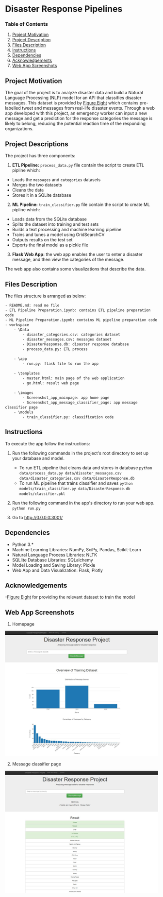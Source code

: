 # Disaster Response Pipelines


### Table of Contents

1. [Project Motivation](#motivation)
2. [Project Description](#descriptions)
3. [Files Description](#files)
4. [Instructions](#instructions)
5. [Dependencies](#Dependencies)
6. [Acknowledgements](#Acknowledgements)
7. [Web App Screenshots](#Screenshots)


## Project Motivation<a name="motivation"></a>

The goal of the project is to analyze disaster data and build a Natural Language Processing (NLP) model for an API that classifies disaster messages. 
This dataset is provided by [Figure Eight](https://www.figure-eight.com/) which contains pre-labelled tweet and messages from real-life disaster events. 
Through a web app developed with this project, an emergency worker can input a new message and get a prediction for the response categories the message is likely to belong, reducing the potential reaction time of the responding organizations.

## Project Descriptions<a name = "descriptions"></a>
The project has three components:

1. **ETL Pipeline:** `process_data.py` file contain the script to create ETL pipline which:

- Loads the `messages` and `categories` datasets
- Merges the two datasets
- Cleans the data
- Stores it in a SQLite database

2. **ML Pipeline:** `train_classifier.py` file contain the script to create ML pipline which:

- Loads data from the SQLite database
- Splits the dataset into training and test sets
- Builds a text processing and machine learning pipeline
- Trains and tunes a model using GridSearchCV
- Outputs results on the test set
- Exports the final model as a pickle file

3. **Flask Web App:** the web app enables the user to enter a disaster message, and then view the categories of the message.

The web app also contains some visualizations that describe the data. 
 
  
## Files Description <a name="files"></a>

The files structure is arranged as below:

	- README.md: read me file
	- ETL Pipeline Preparation.ipynb: contains ETL pipeline preparation code
	- ML Pipeline Preparation.ipynb: contains ML pipeline preparation code
	- workspace
		- \Data
			- disaster_categories.csv: categories dataset
			- disaster_messages.csv: messages dataset
			- DisasterResponse.db: disaster response database
			- process_data.py: ETL process

		- \app
			- run.py: flask file to run the app

		- \templates
			- master.html: main page of the web application 
			- go.html: result web page

		- \images
			- Screenshot_app_mainpage: app home page
			- Screenshot_app_message_classifier_page: app message classifier page
		- \models
			- train_classifier.py: classification code


## Instructions <a name="instructions"></a>

To execute the app follow the instructions:
1. Run the following commands in the project's root directory to set up your database and model.

    - To run ETL pipeline that cleans data and stores in database
        `python data/process_data.py data/disaster_messages.csv data/disaster_categories.csv data/DisasterResponse.db`
    - To run ML pipeline that trains classifier and saves
        `python models/train_classifier.py data/DisasterResponse.db models/classifier.pkl`

2. Run the following command in the app's directory to run your web app.
    `python run.py`

3. Go to http://0.0.0.0:3001/


## Dependencies <a name="Dependencies"></a>

- Python 3.*
- Machine Learning Libraries: NumPy, SciPy, Pandas, Scikit-Learn
- Natural Language Process Libraries: NLTK
- SQLlite Database Libraries: SQLalchemy
- Model Loading and Saving Library: Pickle
- Web App and Data Visualization: Flask, Plotly


## Acknowledgements <a name="Acknowledgements"></a>

-[Figure Eight](https://www.figure-eight.com/) for providing the relevant dataset to train the model


## Web App Screenshots <a name="Screenshots"></a>
1. Homepage

![Homepage](https://github.com/ankitaggarwal64/Disaster-Response-Pipelines/blob/main/images/Screenshot_app_mainpage.JPG)

2. Message classifier page

![Message classifier page](https://github.com/ankitaggarwal64/Disaster-Response-Pipelines/blob/main/images/Screenshot_app_message_classifier_page.JPG)

